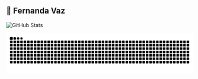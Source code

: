 ## 🌺 Fernanda Vaz

![GitHub Stats](https://github-readme-stats.vercel.app/api?username=Fernandavazgit1&show_icons=true&theme=radical)

<picture>
  <source media="(prefers-color-scheme: dark)" srcset="https://raw.githubusercontent.com/Fernandavazgit1/Fernandavazgit1/output/github-contribution-grid-snake-dark.svg">
  <source media="(prefers-color-scheme: light)" srcset="https://raw.githubusercontent.com/Fernandavazgit1/Fernandavazgit1/output/github-contribution-grid-snake.svg">
  <img alt="Snake animation" src="https://raw.githubusercontent.com/Fernandavazgit1/Fernandavazgit1/output/github-contribution-grid-snake.svg">
</picture>

